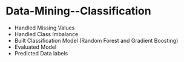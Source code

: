 # Data-Mining--Classification

* Handled Missing Values
* Handled Class Imbalance
* Built Classification Model (Random Forest and Gradient Boosting)
* Evaluated Model
* Predicted Data labels
